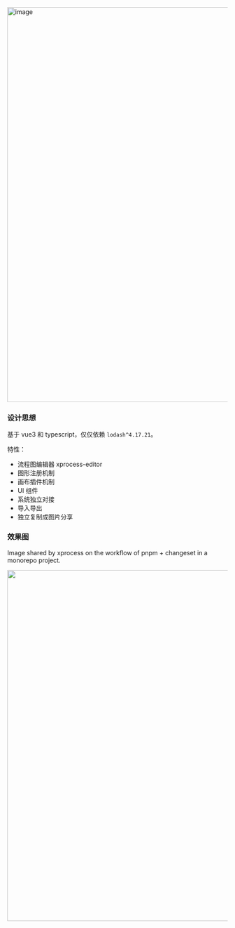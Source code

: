 <img width="900" alt="image" src="https://user-images.githubusercontent.com/9743418/179227718-81876ae1-080c-4b73-95c1-1513ec13e211.png">

### 设计思想

基于 vue3 和 typescript，仅仅依赖 `lodash^4.17.21`。

特性：

- 流程图编辑器 xprocess-editor
- 图形注册机制
- 画布插件机制
- UI 组件
- 系统独立对接
- 导入导出
- 独立复制成图片分享

### 效果图

Image shared by xprocess on the workflow of pnpm + changeset in a monorepo project.

<img src="https://iming.work/xprocess/xprocess/img/1658740194604_745/1658974315138" width=800>



